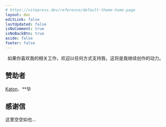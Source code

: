 ```yaml
---
# https://vitepress.dev/reference/default-theme-home-page
layout: doc
editLink: false
lastUpdated: false
isNoComment: true
isNoBackBtn: true
aside: false
footer: false
---
```


<SupportMe />

<p align="center">
如果你喜欢我的相关工作，欢迎以任何方式支持我，这将是我继续创作的动力。
</p>

## 赞助者

[Katon](https://hellokaton.me/)、\*\*华

## 感谢信

这里空空如也...

<script lang="ts" setup>
import SupportMe from "./.vitepress/theme/components/SupportMe.vue";
</script>
